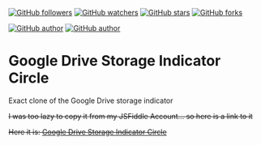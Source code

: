 [![GitHub followers](https://img.shields.io/github/followers/peterbrain.svg?style=social&label=Follow)](https://github.com/peterbrain)
[![GitHub watchers](https://img.shields.io/github/watchers/peterbrain/google-drive-space.svg?style=social&label=Watch)](https://github.com/peterbrain/scripts)
[![GitHub stars](https://img.shields.io/github/stars/peterbrain/google-drive-space.svg?style=social&label=Star)]()
[![GitHub forks](https://img.shields.io/github/forks/peterbrain/google-drive-space.svg?style=social&label=Fork)]()

[![GitHub author](https://img.shields.io/badge/Author-PeterBrain-3BCDD6.svg)](http://peterbrain.github.io)
[![GitHub author](https://img.shields.io/badge/language-JavaScript-F1BF26.svg)]()

# Google Drive Storage Indicator Circle
Exact clone of the Google Drive storage indicator

~~I was too lazy to copy it from my JSFiddle Account... so here is a link to it~~

~~Here it is: [Google Drive Storage Indicator Circle](https://jsfiddle.net/PeterBrain/5bef1du0/30/)~~
